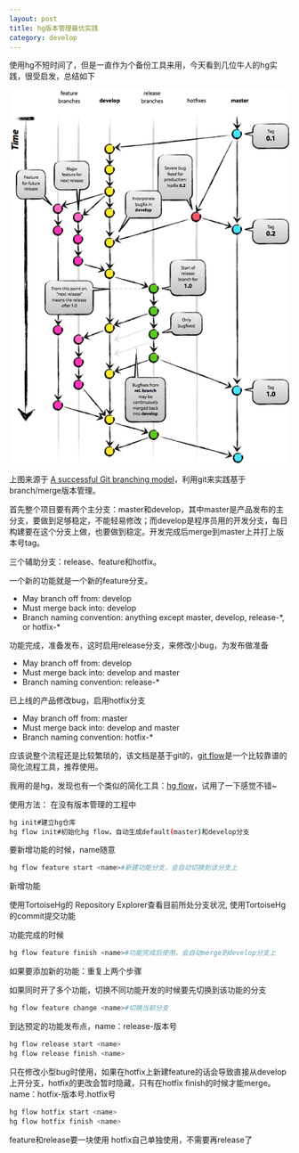 ```yaml
---
layout: post
title: hg版本管理最优实践
category: develop
---
```


使用hg不短时间了，但是一直作为个备份工具来用，今天看到几位牛人的hg实践，很受启发，总结如下 
 
![](/images/blog/hg.png)

上图来源于 [A successful Git branching model](http://nvie.com/posts/a-successful-git-branching-model/)，利用git来实践基于branch/merge版本管理。 

首先整个项目要有两个主分支：master和develop，其中master是产品发布的主分支，要做到足够稳定，不能轻易修改；而develop是程序员用的开发分支，每日构建要在这个分支上做，也要做到稳定。开发完成后merge到master上并打上版本号tag。 

三个辅助分支：release、feature和hotfix。 

一个新的功能就是一个新的feature分支。 

* May branch off from: develop 
* Must merge back into: develop 
* Branch naming convention: anything except master, develop, release-\*, or hotfix-\* 

功能完成，准备发布，这时启用release分支，来修改小bug，为发布做准备 

* May branch off from: develop 
* Must merge back into: develop and master 
* Branch naming convention: release-\* 

已上线的产品修改bug，启用hotfix分支 

* May branch off from: master 
* Must merge back into: develop and master 
* Branch naming convention: hotfix-\* 

应该说整个流程还是比较繁琐的，该文档是基于git的，[git flow](https://github.com/nvie/gitflow)是一个比较靠谱的简化流程工具，推荐使用。 

我用的是hg，发现也有一个类似的简化工具：[hg flow](https://bitbucket.org/yinwm/hgflow/wiki/Home)，试用了一下感觉不错~ 

使用方法： 
在没有版本管理的工程中

```bash
hg init#建立hg仓库
hg flow init#初始化hg flow，自动生成default(master)和develop分支
```

要新增功能的时候，name随意

```bash
hg flow feature start <name>#新建功能分支，会自动切换到该分支上
```

新增功能

使用TortoiseHg的 Repository Explorer查看目前所处分支状况,
使用TortoiseHg的commit提交功能

功能完成的时候

```bash
hg flow feature finish <name>#功能完成后使用，会自动merge到develop分支上
```

如果要添加新的功能：重复上两个步骤

如果同时开了多个功能，切换不同功能开发的时候要先切换到该功能的分支

```bash
hg flow feature change <name>#切换当前分支
```

到达预定的功能发布点，name：release-版本号

```bash
hg flow release start <name>
hg flow release finish <name>
```

只在修改小型bug时使用，如果在hotfix上新建feature的话会导致直接从develop上开分支，hotfix的更改会暂时隐藏，只有在hotfix finish的时候才能merge。
name：hotfix-版本号.hotfix号

```bash
hg flow hotfix start <name>
hg flow hotfix finish <name>
```

feature和release要一块使用
hotfix自己单独使用，不需要再release了

